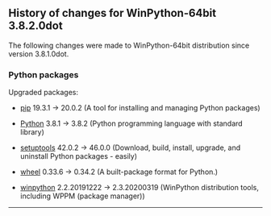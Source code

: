 ﻿## History of changes for WinPython-64bit 3.8.2.0dot

The following changes were made to WinPython-64bit distribution since version 3.8.1.0dot.

### Python packages

Upgraded packages:

  * [pip](https://pypi.org/project/pip) 19.3.1 → 20.0.2 (A tool for installing and managing Python packages)
  * [Python](http://www.python.org/) 3.8.1 → 3.8.2 (Python programming language with standard library)
  * [setuptools](https://pypi.org/project/setuptools) 42.0.2 → 46.0.0 (Download, build, install, upgrade, and uninstall Python packages - easily)
  * [wheel](https://pypi.org/project/wheel) 0.33.6 → 0.34.2 (A built-package format for Python.)
  * [winpython](http://winpython.github.io/) 2.2.20191222 → 2.3.20200319 (WinPython distribution tools, including WPPM (package manager))

* * *
